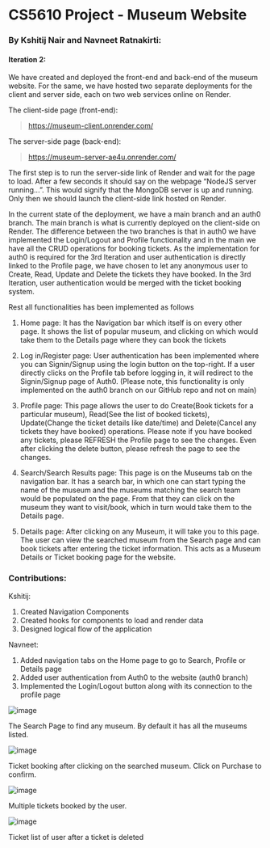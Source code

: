 # CS5610 Project - Museum Website

### By Kshitij Nair and Navneet Ratnakirti:

#### Iteration 2:
We have created and deployed the front-end and back-end of the museum website. For the same, we have hosted two separate deployments for the client and server side, each on two web services online on Render.

The client-side page (front-end):
> https://museum-client.onrender.com/

The server-side page (back-end):
> https://museum-server-ae4u.onrender.com/

The first step is to run the server-side link of Render and wait for the page to load. After a few seconds it should say on the webpage “NodeJS server running...”. This would signify that the MongoDB server is up and running. Only then we should launch the client-side link hosted on Render.

In the current state of the deployment, we have a main branch and an auth0 branch. The main branch is what is currently deployed on the client-side on Render. The difference between the two branches is that in auth0 we have implemented the Login/Logout and Profile functionality and in the main we have all the CRUD operations for booking tickets. As the implementation for auth0 is required for the 3rd Iteration and user authentication is directly linked to the Profile page, we have chosen to let any anonymous user to Create, Read, Update and Delete the tickets they have booked. In the 3rd Iteration, user authentication would be merged with the ticket booking system.

Rest all functionalities has been implemented as follows

1. Home page: 
It has the Navigation bar which itself is on every other page. It shows the list of popular museum, and clicking on which would take them to the Details page where they can book the tickets

2. Log in/Register page:
User authentication has been implemented where you can Signin/Signup using the login button on the top-right. If a user directly clicks on the Profile tab before logging in, it will redirect to the Signin/Signup page of Auth0. (Please note, this functionality is only implemented on the auth0 branch on our GitHub repo and not on main)

3. Profile page:
This page allows the user to do Create(Book tickets for a particular museum), Read(See the list of booked tickets), Update(Change the ticket details like date/time) and Delete(Cancel any tickets they have booked) operations. Please note if you have booked any tickets, please REFRESH the Profile page to see the changes. Even after clicking the delete button, please refresh the page to see the changes.

4. Search/Search Results page:
This page is on the Museums tab on the navigation bar. It has a search bar, in which one can start typing the name of the museum and the museums matching the search team would be populated on the page. From that they can click on the museum they want to visit/book, which in turn would take them to the Details page.

5. Details page:
After clicking on any Museum, it will take you to this page. The user can view the searched museum from the Search page and can book tickets after entering the ticket information. This acts as a Museum Details or Ticket booking page for the website.


### Contributions:

Kshitij:
1. Created Navigation Components 
2. Created hooks for components to load and render data
3. Designed logical flow of the application

Navneet:
1. Added navigation tabs on the Home page to go to Search, Profile or Details page
2. Added user authentication from Auth0 to the website (auth0 branch)
3. Implemented the Login/Logout button along with its connection to the profile page


![image](https://user-images.githubusercontent.com/44190671/204997512-d78e1a18-7056-4c58-b9f3-98327a1d98b1.png)


The Search Page to find any museum. By default it has all the museums listed.



![image](https://user-images.githubusercontent.com/44190671/204997922-d437209d-94bf-4b13-aac3-25d87e5a45c2.png)

Ticket booking after clicking on the searched museum. Click on Purchase to confirm.


![image](https://user-images.githubusercontent.com/44190671/204998397-1eb57a2f-2735-40ce-9b6f-c629153567b3.png)

Multiple tickets booked by the user.

![image](https://user-images.githubusercontent.com/44190671/204998440-f1dff454-e29a-4d6e-a0bb-f55df1e450e9.png)

Ticket list of user after a ticket is deleted
